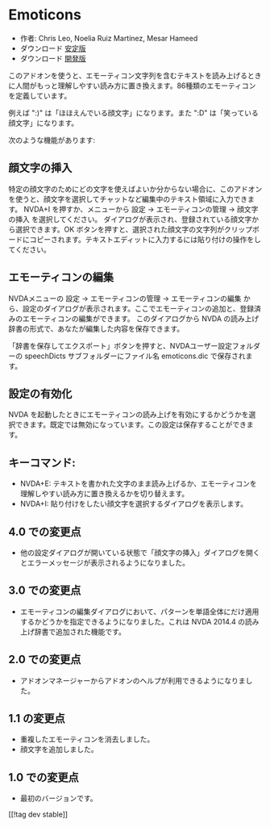 # Emoticons #

* 作者: Chris Leo, Noelia Ruiz Martínez, Mesar Hameed
* ダウンロード [安定版][1]
* ダウンロード [開発版][2]

このアドオンを使うと、エモーティコン文字列を含むテキストを読み上げるときに人間がもっと理解しやすい読み方に置き換えます。86種類のエモーティコンを定義しています。

例えば ":)" は「ほほえんでいる顔文字」になります。また ":D" は「笑っている顔文字」になります。

次のような機能があります:

## 顔文字の挿入 ##

特定の顔文字のためにどの文字を使えばよいか分からない場合に、このアドオンを使うと、顔文字を選択してチャットなど編集中のテキスト領域に入力できます。
NVDA+I を押すか、メニューから 設定 → エモーティコンの管理 → 顔文字の挿入 を選択してください。
ダイアログが表示され、登録されている顔文字から選択できます。OK ボタンを押すと、選択された顔文字の文字列がクリップボードにコピーされます。テキストエディットに入力するには貼り付けの操作をしてください。


## エモーティコンの編集 ##

NVDAメニューの 設定 → エモーティコンの管理 → エモーティコンの編集 から、設定のダイアログが表示されます。ここでエモーティコンの追加と、登録済みのエモーティコンの編集ができます。
このダイアログから NVDA の読み上げ辞書の形式で、あなたが編集した内容を保存できます。

「辞書を保存してエクスポート」ボタンを押すと、NVDAユーザー設定フォルダーの speechDicts サブフォルダーにファイル名
emoticons.dic で保存されます。


## 設定の有効化 ##

NVDA を起動したときにエモーティコンの読み上げを有効にするかどうかを選択できます。既定では無効になっています。この設定は保存することができます。

## キーコマンド: ##

*	NVDA+E: テキストを書かれた文字のまま読み上げるか、エモーティコンを理解しやすい読み方に置き換えるかを切り替えます。
*	NVDA+I: 貼り付けをしたい顔文字を選択するダイアログを表示します。


## 4.0 での変更点 ##

* 他の設定ダイアログが開いている状態で「顔文字の挿入」ダイアログを開くとエラーメッセージが表示されるようになりました。


## 3.0 での変更点 ##

* エモーティコンの編集ダイアログにおいて、パターンを単語全体にだけ適用するかどうかを指定できるようになりました。これは NVDA 2014.4
  の読み上げ辞書で追加された機能です。


## 2.0 での変更点 ##

* アドオンマネージャーからアドオンのヘルプが利用できるようになりました。


## 1.1 の変更点 ##

* 重複したエモーティコンを消去しました。
* 顔文字を追加しました。

## 1.0 での変更点 ##

* 最初のバージョンです。

[[!tag dev stable]]

[1]: http://addons.nvda-project.org/files/get.php?file=emo

[2]: http://addons.nvda-project.org/files/get.php?file=emo-dev
